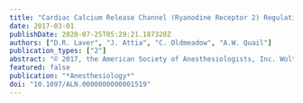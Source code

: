 ```yaml
---
title: "Cardiac Calcium Release Channel (Ryanodine Receptor 2) Regulation by Halogenated Anesthetics"
date: 2017-03-01
publishDate: 2020-07-25T05:29:21.187320Z
authors: ["D.R. Laver", "J. Attia", "C. Oldmeadow", "A.W. Quail"]
publication_types: ["2"]
abstract: "© 2017, the American Society of Anesthesiologists, Inc. Wolters Kluwer Health, Inc. All Rights Reserved. Background: Halogenated anesthetics activate cardiac ryanodine receptor 2-mediated sarcoplasmic reticulum Ca 2+ release, leading to sarcoplasmic reticulum Ca 2+ depletion, reduced cardiac function, and providing cell protection against ischemia-reperfusion injury. Anesthetic activation of ryanodine receptor 2 is poorly defined, leaving aspects of the protective mechanism uncertain. Methods: Ryanodine receptor 2 from the sheep heart was incorporated into artificial lipid bilayers, and their gating properties were measured in response to five halogenated anesthetics. Results: Each anesthetic rapidly and reversibly activated ryanodine receptor 2, but only from the cytoplasmic side. Relative activation levels were as follows: halothane (approximately 4-fold; n = 8), desflurane and enflurane (approximately 3-fold,n = 9), and isoflurane and sevoflurane (approximately 1.5-fold, n = 7, 10). Half-activating concentrations (K a) were in the range 1.3 to 2.1 mM (1.4 to 2.6 minimum alveolar concentration [MAC]) with the exception of isoflurane (5.3 mM, 6.6 minimum alveolar concentration). Dantrolene (10 μM with 100 nM calmodulin) inhibited ryanodine receptor 2 by 40% but did not alter the K a for halothane activation. Halothane potentiated luminal and cytoplasmic Ca 2+ activation of ryanodine receptor 2 but had no effect on Mg 2+ inhibition. Halothane activated ryanodine receptor 2 in the absence and presence (2 mM) of adenosine triphosphate (ATP). Adenosine, a competitive antagonist to ATP activation of ryanodine receptor 2, did not antagonize halothane activation in the absence of ATP. Conclusions: At clinical concentrations (1 MAC), halothane desflurane and enflurane activated ryanodine receptor 2, whereas isoflurane and sevoflurane were ineffective. Dantrolene inhibition of ryanodine receptor 2 substantially negated the activating effects of anesthetics. Halothane acted independently of the adenine nucleotide-binding site on ryanodine receptor 2. The previously observed adenosine antagonism of halothane activation of sarcoplasmic reticulum Ca 2+ release was due to competition between adenosine and ATP, rather than between halothane and ATP."
featured: false
publication: "*Anesthesiology*"
doi: "10.1097/ALN.0000000000001519"
---
```


